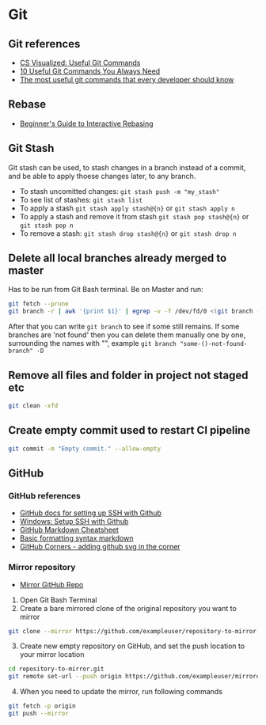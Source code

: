 # Git

## Git references

- [CS Visualized: Useful Git Commands](https://dev.to/lydiahallie/cs-visualized-useful-git-commands-37p1)
- [10 Useful Git Commands You Always Need](https://medium.com/android-bits/10-useful-git-commands-you-always-need-b0d0a50b81e6)
- [The most useful git commands that every developer should know](https://dev.to/krantikr/the-most-useful-git-commands-that-every-developer-should-know-49hi)

## Rebase

- [Beginner's Guide to Interactive Rebasing](https://dev.to/blakedeboer/beginners-guide-to-interactive-rebasing-1ob)

## Git Stash

Git stash can be used, to stash changes in a branch instead of a commit, and be able to apply thoese changes later, to any branch.

- To stash uncomitted changes: `git stash push -m "my_stash"`
- To see list of stashes: `git stash list`
- To apply a stash `git stash apply stash@{n}` or `git stash apply n`
- To apply a stash and remove it from stash `git stash pop stash@{n}` or `git stash pop n`
- To remove a stash: `git stash drop stash@{n}` or `git stash drop n`

## Delete all local branches already merged to master

Has to be run from Git Bash terminal. Be on Master and run:

```bash
git fetch --prune
git branch -r | awk '{print $1}' | egrep -v -f /dev/fd/0 <(git branch -vv | grep origin) | awk '{print $1}' | xargs git branch -D
```

After that you can write `git branch` to see if some still remains. If some branches are 'not found' then you can delete them manually one by one, surrounding the names with "", example `git branch "some-()-not-found-branch" -D`

## Remove all files and folder in project not staged etc

```bash
git clean -xfd
```

## Create empty commit used to restart CI pipeline

```bash
git commit -m "Empty commit." --allow-empty
```

## GitHub

### GitHub references

- [GitHub docs for setting up SSH with Github](https://docs.github.com/en/github/authenticating-to-github/connecting-to-github-with-ssh)
- [Windows: Setup SSH with Github](https://docs.joyent.com/public-cloud/getting-started/ssh-keys/generating-an-ssh-key-manually/manually-generating-your-ssh-key-in-windows)
- [GitHub Markdown Cheatsheet](https://github.com/adam-p/markdown-here/wiki/Markdown-Cheatsheet)
- [Basic formatting syntax markdown](https://help.github.com/en/github/writing-on-github/basic-writing-and-formatting-syntax)
- [GitHub Corners - adding github svg in the corner](http://tholman.com/github-corners/)

### Mirror repository

- [Mirror GitHub Repo](https://help.github.com/en/github/creating-cloning-and-archiving-repositories/duplicating-a-repository#mirroring-a-repository-in-another-location)

1. Open Git Bash Terminal
2. Create a bare mirrored clone of the original repository you want to mirror

```bash
git clone --mirror https://github.com/exampleuser/repository-to-mirror.git
```

3. Create new empty repository on GitHub, and set the push location to your mirror location

```bash
cd repository-to-mirror.git
git remote set-url --push origin https://github.com/exampleuser/mirrored
```

4. When you need to update the mirror, run following commands

```bash
git fetch -p origin
git push --mirror
```
